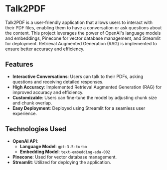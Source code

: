 # Talk2PDF

Talk2PDF is a user-friendly application that allows users to interact with their PDF files, enabling them to have a conversation or ask questions about the content. This project leverages the power of OpenAI's language models and embeddings, Pinecone for vector database management, and Streamlit for deployment. Retrieval Augmented Generation (RAG) is implemented to ensure better accuracy and efficiency.

## Features

- **Interactive Conversations**: Users can talk to their PDFs, asking questions and receiving detailed responses.
- **High Accuracy**: Implemented Retrieval Augmented Generation (RAG) for improved accuracy and efficiency.
- **Customizable**: Users can fine-tune the model by adjusting chunk size and chunk overlap.
- **Easy Deployment**: Deployed using Streamlit for a seamless user experience.

## Technologies Used

- **OpenAI API**:
  - **Language Model**: `gpt-3.5-turbo`
  - **Embedding Model**: `text-embedding-ada-002`
- **Pinecone**: Used for vector database management.
- **Streamlit**: Utilized for deploying the application.
